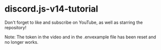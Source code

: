 # discord.js-v14-tutorial


Don't forget to like and subscribe on YouTube, as well as starring the repository!

Note: The token in the video and in the .envexample file has been reset and no longer works.